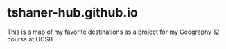 # tshaner-hub.github.io
This is a map of my favorite destinations as a project for my Geography 12 course at UCSB
